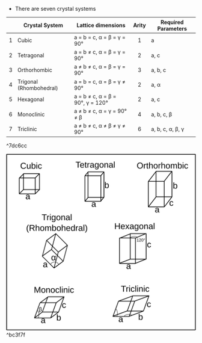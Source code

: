 
- There are seven crystal systems

|   | Crystal System          | Lattice dimensions               | Arity | Required Parameters |
|:-:|-------------------------|----------------------------------|:-----:|---------------------|
| 1 | Cubic                   | a = b = c, α = β = γ = 90°       |   1   | a                   |
| 2 | Tetragonal              | a = b ≠ c, α = β = γ = 90°       |   2   | a, c                |
| 3 | Orthorhombic            | a ≠ b ≠ c, α = β = γ = 90°       |   3   | a, b, c             |
| 4 | Trigonal (Rhombohedral) | a = b = c, α = β = γ ≠ 90°       |   2   | a, α                |
| 5 | Hexagonal               | a = b ≠ c, α = β = 90°, γ = 120° |   2   | a, c                |
| 6 | Monoclinic              | a ≠ b ≠ c, α = γ = 90° ≠ β       |   4   | a, b, c, β          |
| 7 | Triclinic               | a ≠ b ≠ c, α ≠ β ≠ γ ≠ 90°       |   6   | a, b, c, α, β, γ    |

^7dc6cc


![](Chemistry/Inorganic%20Chemistry/Symmetry%20and%20Group%20Points/attachments/crystal%20systems.svg) ^bc3f7f